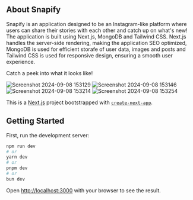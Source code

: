 ## About Snapify
Snapify is an application designed to be an Instagram-like platform where users can share their stories with each other and catch up on what's new! 
The application is built using Next.js, MongoDB and Tailwind CSS. Next.js handles the server-side rendering, making the application SEO optimized, MongoDB is used for efficient storafe of user data, images and posts and Tailwind CSS is used for responsive design, ensuring a smooth user experience.

Catch a peek into what it looks like!

![Screenshot 2024-09-08 153129](https://github.com/user-attachments/assets/b6384f28-de9b-4c0f-b744-0748020cc65e)
![Screenshot 2024-09-08 153146](https://github.com/user-attachments/assets/41078bd0-3e3f-487d-9e3f-29f71616a836)
![Screenshot 2024-09-08 153214](https://github.com/user-attachments/assets/c43ce100-6990-4e93-ad6b-73767de2f6d7)
![Screenshot 2024-09-08 153254](https://github.com/user-attachments/assets/acc9a884-efe0-4d9c-b1be-f5a58167f192)


This is a [Next.js](https://nextjs.org/) project bootstrapped with [`create-next-app`](https://github.com/vercel/next.js/tree/canary/packages/create-next-app).

## Getting Started

First, run the development server:

```bash
npm run dev
# or
yarn dev
# or
pnpm dev
# or
bun dev
```

Open [http://localhost:3000](http://localhost:3000) with your browser to see the result.
